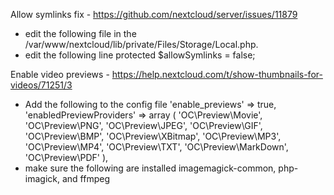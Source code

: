 
Allow symlinks fix - https://github.com/nextcloud/server/issues/11879
- edit the following file in the /var/www/nextcloud/lib/private/Files/Storage/Local.php.
- edit the following line protected $allowSymlinks = false; 

Enable video previews - https://help.nextcloud.com/t/show-thumbnails-for-videos/71251/3
- Add the following to the config file
  'enable_previews' => true,
  'enabledPreviewProviders' =>
  array (
    'OC\Preview\Movie',
    'OC\Preview\PNG',
    'OC\Preview\JPEG',
    'OC\Preview\GIF',
    'OC\Preview\BMP',
    'OC\Preview\XBitmap',
    'OC\Preview\MP3',
    'OC\Preview\MP4',
    'OC\Preview\TXT',
    'OC\Preview\MarkDown',
    'OC\Preview\PDF'
  ),
- make sure the following are installed imagemagick-common, php-imagick, and ffmpeg
